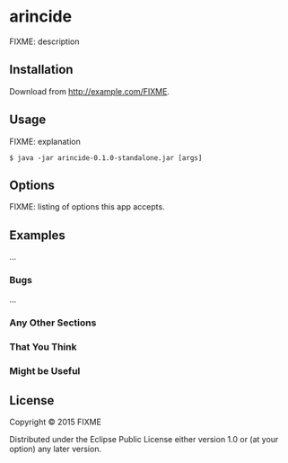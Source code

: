 # arincide

FIXME: description

## Installation

Download from http://example.com/FIXME.

## Usage

FIXME: explanation

    $ java -jar arincide-0.1.0-standalone.jar [args]

## Options

FIXME: listing of options this app accepts.

## Examples

...

### Bugs

...

### Any Other Sections
### That You Think
### Might be Useful

## License

Copyright © 2015 FIXME

Distributed under the Eclipse Public License either version 1.0 or (at
your option) any later version.
